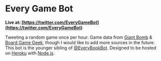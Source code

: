 Every Game Bot
====================================

**Live at: [https://twitter.com/EveryGameBot](https://twitter.com/EveryGameBot)**

Tweeting a random game once per hour. Game data from [Giant Bomb](http://www.giantbomb.com/api/) & [Board Game Geek](http://boardgamegeek.com/wiki/page/BGG_XML_API), though I would like to add more sources in the future. This bot is the younger sibling of [@EveryBookBot](https://github.com/Gangles/every-book-bot). Designed to be hosted on [Heroku](https://heroku.com/) with [Node.js](http://nodejs.org/).